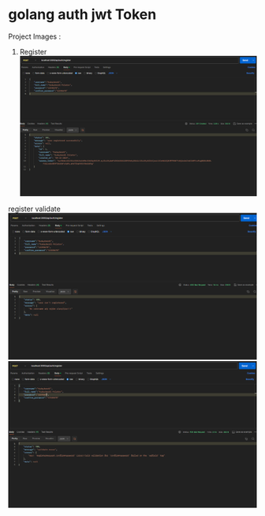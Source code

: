 # golang auth jwt Token

Project Images :
1. Register
![register](/project-images/register.png)

register validate
![register validate](/project-images/register_validate1.png)
![register validate](/project-images/register_validate2.png)



